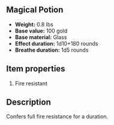## Magical Potion
- **Weight:** 0.8 lbs
- **Base value:** 100 gold
- **Base material:** Glass
- **Effect duration:** 1d10+180 rounds
- **Breathe duration:** 1d5 rounds
## Item properties
1. Fire resistant
## Description
Confers full fire resistance for a duration.
